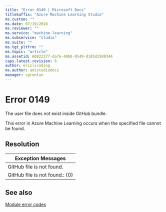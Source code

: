 ```yaml
---
title: "Error 0149 | Microsoft Docs"
titleSuffix: "Azure Machine Learning Studio"
ms.custom: ""
ms.date: 07/19/2016
ms.reviewer: ""
ms.service: "machine-learning"
ms.subservice: "studio"
ms.suite: ""
ms.tgt_pltfrm: ""
ms.topic: "article"
ms.assetid: 60822377-da7a-40b8-0149-d185d1509344
caps.latest.revision: 6
author: ericlicoding
ms.author: amlstudiodocs
manager: cgronlun
---
```

# Error 0149  
 The user file does not exist inside GitHub bundle.  
  
 This error in Azure Machine Learning occurs when the specified file cannot be found.  
  
## Resolution  
  
|Exception Messages|  
|------------------------|  
|GitHub file is not found.|  
|GitHub file is not found.: {0}|  
  
## See also  
 [Module error codes](../machine-learning-module-error-codes.md)
